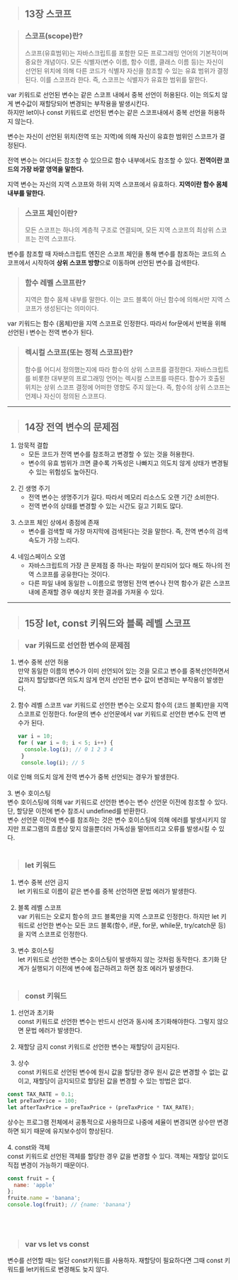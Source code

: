 > ## 13장 스코프

> ### 스코프(scope)란?    
> 스코프(유효범위)는 자바스크립트를 포함한 모든 프로그래밍 언어의 기본적이며 중요한 개념이다.
> 모든 식별자(변수 이름, 함수 이름, 클래스 이름 등)는 자신이 선언된 위치에 의해 다른 코드가 식별자 자신을 참조할 수 있는 유효 범위가 결정된다. 이를 스코프라 한다.
> 즉, 스코프는 식별자가 유효한 범위를 말한다.

var 키워드로 선언된 변수는 같은 스코프 내에서 중복 선언이 허용된다. 이는 의도치 않게 변수값이 재할당되어 변경되는 부작용을 발생시킨다.   
하지만 let이나 const 키워드로 선언된 변수는 같은 스코프내에서 중복 선언을 허용하지 않는다.   

변수는 자신이 선언된 위치(전역 또는 지역)에 의해 자신이 유효한 범위인 스코프가 결정된다.      

전역 변수는 어디서든 참조할 수 있으므로 함수 내부에서도 참조할 수 있다. **전역이란 코드의 가장 바깥 영역을 말한다.**   

지역 변수는 자신의 지역 스코프와 하위 지역 스코프에서 유효하다. **지역이란 함수 몸체 내부를 말한다.**   

> ### 스코프 체인이란?   
> 모든 스코프는 하나의 계층적 구조로 연결되며, 모든 지역 스코프의 최상위 스코프는 전역 스코프다.

변수를 참조할 때 자바스크립트 엔진은 스코프 체인을 통해 변수를 참조하는 코드의 스코프에서 시작하여 **상위 스코프 방향**으로 이동하며 선언된 변수를 검색한다.   

> ### 함수 레벨 스코프란?    
> 지역은 함수 몸체 내부를 말한다. 이는 코드 블록이 아닌 함수에 의해서만 지역 스코프가 생성된다는 의미이다.

var 키워드는 함수 {몸체}만을 지역 스코프로 인정한다. 따라서 for문에서 반복을 위해 선언된 i 변수는 전역 변수가 된다.

> ### 렉시컬 스코프(또는 정적 스코프)란?    
> 함수를 어디서 정의했는지에 따라 함수의 상위 스코프를 결정한다. 자바스크립트를 비롯한 대부분의 프로그래밍 언어는 렉시컬 스코프를 따른다.
> 함수가 호출된 위치는 상위 스코프 결정에 어떠한 영향도 주지 않는다. 즉, 함수의 상위 스코프는 언제나 자신이 정의된 스코프다.
---
> ## 14장 전역 변수의 문제점

1. 암묵적 결합     
   * 모든 코드가 전역 변수를 참조하고 변경할 수 있는 것을 허용한다.    
   * 변수의 유효 범위가 크면 클수록 가독성은 나빠지고 의도치 않게 상태가 변경될 수 있는 위험성도 높아진다.<br><br>
3. 긴 생명 주기
   * 전역 변수는 생명주기가 길다. 따라서 메모리 리소스도 오랜 기간 소비한다.
   * 전역 변수의 상태를 변경할 수 있는 시간도 길고 기회도 많다.<br><br>
5. 스코프 체인 상에서 종점에 존재
   * 변수를 검색할 때 가장 마지막에 검색된다는 것을 말한다. 즉, 전역 변수의 검색속도가 가장 느리다.<br><br>
7. 네임스페이스 오염
   * 자바스크립트의 가장 큰 문제점 중 하나는 파일이 분리되어 있다 해도 하나의 전역 스코프를 공유한다는 것이다.
   * 다른 파일 내에 동일한 ㄴ이름으로 명명된 전역 변수나 전역 함수가 같은 스코프 내에 존재할 경우 예상치 못한 결과를 가져올 수 있다.

---
> ## 15장 let, const 키워드와 블록 레벨 스코프

> ### var 키워드로 선언한 변수의 문제점
1. 변수 중복 선언 허용          
   만약 동일한 이름의 변수가 이미 선언되어 있는 것을 모르고 변수를 중복선언하면서 값까지 할당했다면 의도치 않게 먼저 선언된 변수 값이 변경되는
   부작용이 발생한다.
   <br><br>
2. 함수 레벨 스코프
   var 키워드로 선언한 변수는 오로지 함수의 {코드 블록}만을 지역 스코프로 인정한다. for문의 변수 선언문에서 var 키워드로 선언한 변수도 전역 변수가 된다.
   ```js
   var i = 10;
   for ( var i = 0; i < 5; i++) {
     console.log(i); // 0 1 2 3 4
    }
    console.log(i); // 5
   ```
이로 인해 의도치 않게 전역 변수가 중복 선언되는 경우가 발생한다. 
<br><br>
3. 변수 호이스팅                          
변수 호이스팅에 의해 var 키워드로 선언한 변수는 변수 선언문 이전에 참조할 수 있다. 단, 할당문 이전에 변수 참조시 undefined를 반환한다.                 
변수 선언문 이전에 변수를 참조하는 것은 변수 호이스팅에 의해 에러를 발생시키지 않지만 프로그램의 흐름상 맞지 않을뿐더러 가독성을 떨어뜨리고 오류를 발생시킬 수 있다.
<br><br>
> ### let 키워드                                                  
1. 변수 중복 선언 금지         
   let 키워드로 이름이 같은 변수를 중복 선언하면 문법 에러가 발생한다.
<br><br>
2. 블록 레벨 스코프       
   var 키워드는 오로지 함수의 코드 블록만을 지역 스코프로 인정한다.
   하지만 let 키워드로 선언한 변수는 모든 코드 블록(함수, if문, for문, while문, try/catch문 등)을 지역 스코프로 인정한다.
<br><br>
3. 변수 호이스팅         
   let 키워드로 선언한 변수는 호이스팅이 발생하지 않는 것처럼 동작한다.
   초기화 단계가 실행되기 이전에 변수에 접근하려고 하면 참조 에러가 발생한다.
<br><br>
> ### const 키워드
1. 선언과 초기화         
   const 키워드로 선언한 변수는 반드시 선언과 동시에 초기화해야한다. 그렇지 않으면 문법 에러가 발생한다.
<br><br>
2. 재할당 금지
   const 키워드로 선언한 변수는 재할당이 금지된다.
<br><br>
3. 상수            
   const 키워드로 선언된 변수에 원시 값을 할당한 경우 원시 값은 변경할 수 없는 값이고, 재할당이 금지되므로 할당된 값을 변경할 수 있는 방법은 없다.
```js
const TAX_RATE = 0.1;
let preTaxPrice = 100;
let afterTaxPrice = preTaxPrice + (preTaxPrice * TAX_RATE);
```
상수는 프로그램 전체에서 공통적으로 사용하므로 나중에 세율이 변경되면 상수만 변경하면 되기 때문에 유지보수성이 향상된다.
<br><br>
4. const와 객체           
const 키워드로 선언된 객체를 할당한 경우 값을 변경할 수 있다. 객체는 재할당 없이도 직접  변경이 가능하기 때문이다.
```js
const fruit = {
  name: 'apple'
};
fruite.name = 'banana';
console.log(fruit); // {name: 'banana'}
```
<br><br>
> ### var vs let vs const
변수를 선언할 때는 일단  const키워드를 사용하자. 재할당이 필요하다면 그때 const 키워드를 let키워드로 변경해도 늦지 않다.
   
